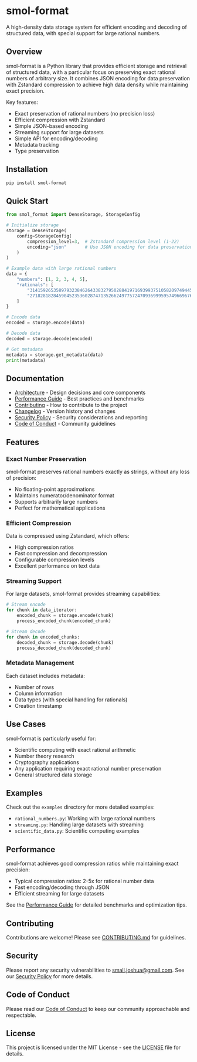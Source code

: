 ﻿# smol-format

A high-density data storage system for efficient encoding and decoding of structured data, with special support for large rational numbers.

## Overview

smol-format is a Python library that provides efficient storage and retrieval of structured data, with a particular focus on preserving exact rational numbers of arbitrary size. It combines JSON encoding for data preservation with Zstandard compression to achieve high data density while maintaining exact precision.

Key features:
- Exact preservation of rational numbers (no precision loss)
- Efficient compression with Zstandard
- Simple JSON-based encoding
- Streaming support for large datasets
- Simple API for encoding/decoding
- Metadata tracking
- Type preservation

## Installation

```bash
pip install smol-format
```

## Quick Start

```python
from smol_format import DenseStorage, StorageConfig

# Initialize storage
storage = DenseStorage(
    config=StorageConfig(
        compression_level=3,  # Zstandard compression level (1-22)
        encoding="json"       # Use JSON encoding for data preservation
    )
)

# Example data with large rational numbers
data = {
    "numbers": [1, 2, 3, 4, 5],
    "rationals": [
        "31415926535897932384626433832795028841971693993751058209749445923078164062862089986280348253421170679/10000000000000000000000000000000000000000000000000000000000000000000000000000000000000000000000000",
        "271828182845904523536028747135266249775724709369995957496696762772407663035354759457138217852516642/100000000000000000000000000000000000000000000000000000000000000000000000000000000000000000000000"
    ]
}

# Encode data
encoded = storage.encode(data)

# Decode data
decoded = storage.decode(encoded)

# Get metadata
metadata = storage.get_metadata(data)
print(metadata)
```

## Documentation

- [Architecture](docs/architecture.md) - Design decisions and core components
- [Performance Guide](docs/performance.md) - Best practices and benchmarks
- [Contributing](CONTRIBUTING.md) - How to contribute to the project
- [Changelog](CHANGELOG.md) - Version history and changes
- [Security Policy](SECURITY.md) - Security considerations and reporting
- [Code of Conduct](CODE_OF_CONDUCT.md) - Community guidelines

## Features

### Exact Number Preservation

smol-format preserves rational numbers exactly as strings, without any loss of precision:
- No floating-point approximations
- Maintains numerator/denominator format
- Supports arbitrarily large numbers
- Perfect for mathematical applications

### Efficient Compression

Data is compressed using Zstandard, which offers:
- High compression ratios
- Fast compression and decompression
- Configurable compression levels
- Excellent performance on text data

### Streaming Support

For large datasets, smol-format provides streaming capabilities:

```python
# Stream encode
for chunk in data_iterator:
    encoded_chunk = storage.encode(chunk)
    process_encoded_chunk(encoded_chunk)

# Stream decode
for chunk in encoded_chunks:
    decoded_chunk = storage.decode(chunk)
    process_decoded_chunk(decoded_chunk)
```

### Metadata Management

Each dataset includes metadata:
- Number of rows
- Column information
- Data types (with special handling for rationals)
- Creation timestamp

## Use Cases

smol-format is particularly useful for:
- Scientific computing with exact rational arithmetic
- Number theory research
- Cryptography applications
- Any application requiring exact rational number preservation
- General structured data storage

## Examples

Check out the `examples` directory for more detailed examples:
- `rational_numbers.py`: Working with large rational numbers
- `streaming.py`: Handling large datasets with streaming
- `scientific_data.py`: Scientific computing examples

## Performance

smol-format achieves good compression ratios while maintaining exact precision:
- Typical compression ratios: 2-5x for rational number data
- Fast encoding/decoding through JSON
- Efficient streaming for large datasets

See the [Performance Guide](docs/performance.md) for detailed benchmarks and optimization tips.

## Contributing

Contributions are welcome! Please see [CONTRIBUTING.md](CONTRIBUTING.md) for guidelines.

## Security

Please report any security vulnerabilities to small.joshua@gmail.com. See our [Security Policy](SECURITY.md) for more details.

## Code of Conduct

Please read our [Code of Conduct](CODE_OF_CONDUCT.md) to keep our community approachable and respectable.

## License

This project is licensed under the MIT License - see the [LICENSE](LICENSE) file for details.
